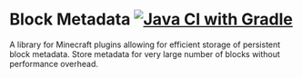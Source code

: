 # Block Metadata [![Java CI with Gradle](https://github.com/itsMatoosh/block-metadata/actions/workflows/gradle.yml/badge.svg)](https://github.com/itsMatoosh/block-metadata/actions/workflows/gradle.yml)
A library for Minecraft plugins allowing for efficient storage of persistent block metadata.
Store metadata for very large number of blocks without performance overhead.
